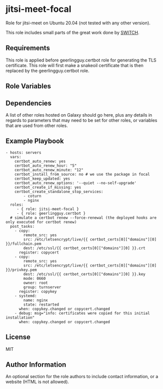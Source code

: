 jitsi-meet-focal
=========

Role for jitsi-meet on Ubuntu 20.04 (not tested with any other version).

This role includes small parts of the great work done by [SWITCH](https://github.com/switch-ch/jitsi-deploy).

Requirements
------------

This role is applied before geerlingguy.certbot role for generating the TLS certificate.
This role will first make a snakeoil certificate that is then replaced by the geerlingguy.certbot role.



Role Variables
--------------


Dependencies
------------

A list of other roles hosted on Galaxy should go here, plus any details in regards to parameters that may need to be set for other roles, or variables that are used from other roles.

Example Playbook
----------------


    - hosts: servers
      vars:
        certbot_auto_renew: yes
        certbot_auto_renew_hour: "5"
        certbot_auto_renew_minute: "12"
        certbot_install_from_source: no # we use the package in focal
        certbot_keep_updated: yes
        certbot_auto_renew_options: '--quiet --no-self-upgrade'
        certbot_create_if_missing: yes
        certbot_create_standalone_stop_services:
            - coturn
            - nginx
      roles:
         - { role: jitsi-meet-focal }
         - { role: geerlingguy.certbot }
      # simulate a certbot renew --force-renewal (the deployed hooks are only executed for certbot renew)
      post_tasks:
        - copy:
            remote_src: yes
            src: /etc/letsencrypt/live/{{ certbot_certs[0]["domains"][0] }}/fullchain.pem
            dest: /etc/ssl/{{ certbot_certs[0]["domains"][0] }}.crt
          register: copycert
        - copy:
            remote_src: yes
            src: /etc/letsencrypt/live/{{ certbot_certs[0]["domains"][0] }}/privkey.pem
            dest: /etc/ssl/{{ certbot_certs[0]["domains"][0] }}.key
            mode: 0660
            owner: root
            group: turnserver
          register: copykey
        - systemd:
            name: nginx
            state: restarted
          when: copykey.changed or copycert.changed
        - debug: msg="info: certificates were copied for this initial installation"
          when: copykey.changed or copycert.changed


License
-------

MIT

Author Information
------------------

An optional section for the role authors to include contact information, or a website (HTML is not allowed).
